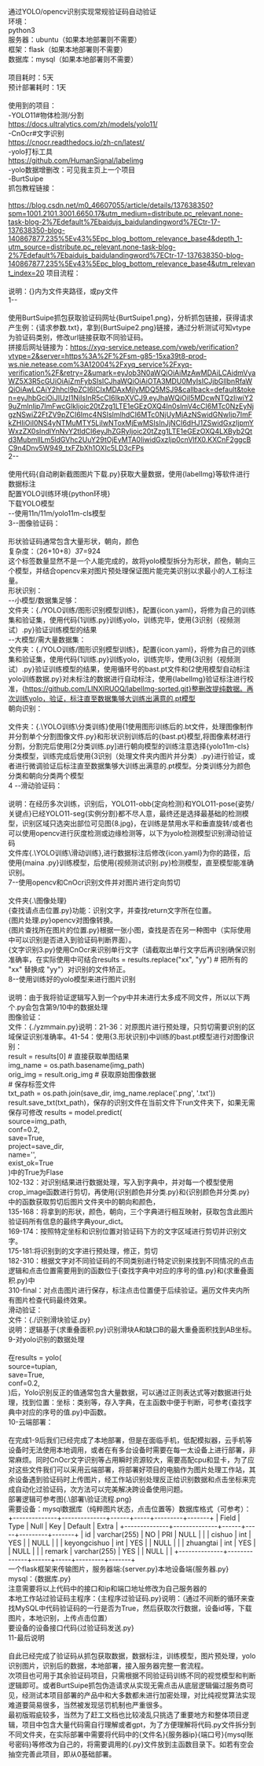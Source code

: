 通过YOLO/opencv识别实现常规验证码自动验证<br>
环境：<br>
python3<br>
服务器：ubuntu（如果本地部署则不需要）<br>
框架：flask（如果本地部署则不需要）<br>
数据库：mysql（如果本地部署则不需要）<br>
<br>
项目耗时：5天<br>
预计部署耗时：1天<br>
<br>
使用到的项目：<br>
-YOLO11#物体检测/分割<br>
https://docs.ultralytics.com/zh/models/yolo11/<br>
-CnOcr#文字识别<br>
https://cnocr.readthedocs.io/zh-cn/latest/<br>
-yolo打标工具<br>
https://github.com/HumanSignal/labelimg<br>
-yolo数据增删改：可见我主页上一个项目<br>
-BurtSuipe<br>
抓包教程链接：<br>
<br>
https://blog.csdn.net/m0_46607055/article/details/137638350?spm=1001.2101.3001.6650.17&utm_medium=distribute.pc_relevant.none-task-blog-2%7Edefault%7Ebaidujs_baidulandingword%7ECtr-17-137638350-blog-140867877.235%5Ev43%5Epc_blog_bottom_relevance_base4&depth_1-utm_source=distribute.pc_relevant.none-task-blog-2%7Edefault%7Ebaidujs_baidulandingword%7ECtr-17-137638350-blog-140867877.235%5Ev43%5Epc_blog_bottom_relevance_base4&utm_relevant_index=20
项目流程：<br><br>
说明：{}内为文件夹路径，或py文件<br>
1--<br><br>
    使用BurtSuipe抓包获取验证码网址{BurtSuipe1.png}，分析抓包链接，获得请求产生例：{请求参数.txt}，拿到{BurtSuipe2.png}链接，通过分析测试可知vtype为验证码类别，修改url链接获取不同验证码。<br>拼接后网址链接为：https://xyq-service.netease.com/vweb/verification?vtype=2&server=https%3A%2F%2Fsm-g85-15xa39t8-prod-ws.nie.netease.com%3A12004%2Fxyq_service%2Fxyq-verification%2F&retry=2&umark=eyJob3N0aWQiOiAiMzAwMDAiLCAidmVyaWZ5X3R5cGUiOiAiZmFybSIsICJhaWQiOiAiOTA3MDU0MyIsICJjbGllbnRfaWQiOiAwLCAiY2hhcl9pZCI6ICIxMDAxMjIyMDQ5MSJ9&callback=default&token=eyJhbGciOiJIUzI1NiIsInR5cCI6IkpXVCJ9.eyJhaWQiOiI5MDcwNTQzIiwiY29uZmlnIjp7ImFwcGlkIjoic20tZzg1LTE1eGEzOXQ4In0sImV4cCI6MTc0NzEyNjgzNSwiZ2FtZV9pZCI6Imc4NSIsImlhdCI6MTc0NjUyMjAzNSwidGNwIjp7ImFkZHIiOiI0NS4yNTMuMTY5LjIwNToxMjEwMSIsInJjNCI6dHJ1ZSwidGxzIjpmYWxzZX0sIndlYnNvY2tldCI6eyJhZGRyIjoic20tZzg1LTE1eGEzOXQ4LXByb2Qtd3MubmllLm5ldGVhc2UuY29tOjEyMTA0IiwidGxzIjp0cnVlfX0.KXCnF2ggcBC9n4Dnv5W949_txFZbXh1OXIc5LD3cFPs<br>
2--<br><br>
    使用代码{自动刷新截图图片下载.py}获取大量数据，使用{labelImg}等软件进行数据标注<br>
    配置YOLO训练环境{python环境}<br>
    下载YOLO模型<br>
    --使用11n/11m/yolo11m-cls模型<br>
3--图像验证码：<br><br>
    形状验证码通常包含大量形状，朝向，颜色<br>
    复杂度：（26+10+8）*3*7=924<br>
    这个标签数量显然不是一个人能完成的，故将yolo模型拆分为形状，颜色，朝向三个模型，并结合opencv来对图片预处理保证图片能完美识别以求最小的人工标注量。<br>
    形状识别：<br>
    --小模型/数据集足够：<br>
    文件夹：{./YOLO训练/图形识别模型训练}，配置{icon.yaml}，将修为自己的训练集和验证集，使用代码{1训练.py}训练yolo，训练完毕，使用{3识别（视频测试）.py}验证训练模型的结果<br>
    --大模型/需大量数据集：<br>
    文件夹：{./YOLO训练/图形识别模型训练}，配置{icon.yaml}，将修为自己的训练集和验证集，使用代码{1训练.py}训练yolo，训练完毕，使用{3识别（视频测试）.py}验证训练模型的结果，使用循环号的bast.pt文件和{2使用模型自动标注yolo训练数据.py}对未标注的数据进行自动标注，使用{labelImg}验证标注进行校准，{https://github.com/LINXIRUOQ/labelImg-sorted.git}整删改提纯数据。再次训练yolo，验证，标注直至数据集够大训练出满意的.pt模型<br>
    朝向识别：<br><br>
    文件夹：{.\YOLO训练\分类训练}使用{1使用图形训练后的.bt文件，处理图像制作并分割单个分割图像文件.py}和形状识别训练后的{bast.pt}模型,将图像素材进行分割，分割完后使用[2分类训练.py]进行朝向模型的训练注意选择{yolo11m-cls}分类模型，训练完成后使用{3识别（处理文件夹内图片并分类）.py}进行验证，或者进行微调验证后标注直至数据集够大训练出满意的.pt模型。分类训练分为颜色分类和朝向分类两个模型<br>
4 --滑动验证码：<br><br>
    说明：在经历多次训练，识别后，YOLO11-obb{定向检测}和YOLO11-pose{姿势/关键点}已经YOLO11-seg{实例分割}都不尽人意，最终还是选择最基础的检测模型，识别区域只选突出部位可见图{8.jpg}，在训练是禁用水平和垂直旋转/或者也可以使用opencv进行灰度检测或边缘检测等，以下为yolo检测模型识别滑动验证码<br>
    文件库{.\YOLO训练\滑动训练},进行数据标注后修改{icon.yaml}为你的路径，后使用{maina .py}训练模型，后使用{视频测试识别.py}检测模型，直至模型能准确识别。<br>
7--使用opencv和CnOcr识别文件并对图片进行定向剪切<br><br>
    文件夹{.\图像处理}<br>
    {查找请点击位置.py}功能：识别文字，并查找return文字所在位置。<br>
    {图片处理.py}opencv对图像转换。<br>
    {图片查找所在图片的位置.py}根据一张小图，查找是否在另一种图中（实际使用中可以识别是否进入到验证码判断界面）。<br>
    {文字识别3.py}使用CnOcr来识别单行文字（请截取出单行文字后再识别确保识别准确率，在实际使用中可结合results = results.replace("xx", "yy")  # 把所有的 "xx" 替换成 "yy"）对识别的文件矫正。<br>
8--使用训练好的yolo模型来进行图片识别<br><br>
    说明：由于我将验证逻辑写入到一个py中并未进行太多成不同文件，所以以下两个.py会包含第9/10中的数据处理<br>
    图像验证：<br>
    文件：{./yzmmain.py}说明：21-36：对原图片进行预处理，只剪切需要识别的区域保证识别准确率。41-54：使用{3.形状识别}中训练的bast.pt模型进行对图像识别：<br>
    result = results[0]  # 直接获取单图结果<br>
    img_name = os.path.basename(img_path)<br>
    orig_img = result.orig_img  # 获取原始图像数据<br>
    # 保存标签文件<br>
    txt_path = os.path.join(save_dir, img_name.replace('.png', '.txt'))<br>
    result.save_txt(txt_path)，保存的识别文件在当前文件下run文件夹下，如果无需保存可修改   results = model.predict(<br>
        source=img_path,<br>
        conf=0.2,<br>
        save=True,<br>
        project=save_dir,<br>
        name='',<br>
        exist_ok=True<br>
    )中的True为Flase<br>
    102-132：对识别结果进行数据处理，写入到字典中，并对每一个模型使用crop_image函数进行剪切，再使用{识别颜色并分类.py}和{识别颜色并分类.py}中的函数获取剪切后图片文件夹中的朝向和颜色，<br>
    135-168：将拿到的形状，颜色，朝向，三个字典进行相互映射，获取包含此图片验证码所有信息的最终字典your_dict。<br>
    169-174：按照特定坐标和识别位置对验证码下方的文字区域进行剪切并识别文字。<br>
    175-181:将识别到的文字进行预处理，修正，剪切<br>
    182-310：根据文字对不同验证码的不同类别进行特定识别来找到不同情况的点击逻辑和点击位置需要用到的函数位于{查找字典中对应的序号的值.py}和{求重叠面积.py}中<br>
    310-final：对点击图片进行保存，标注点击位置便于后续验证。遍历文件夹内所有图片检查代码最终效果。<br>
    滑动验证：<br>
    文件：{./识别滑块验证.py}<br>
    说明：逻辑基于{求重叠面积.py}识别滑块A和缺口B的最大重叠面积找到AB坐标。<br>
9-对yolo识别的数据处理<br><br>
    在results = yolo(<br>
        source=tupian,<br>
        save=True,<br>
        conf=0.2,<br>
    )后，Yolo识别反正的值通常包含大量数据，可以通过正则表达式等对数据进行处理，找到位置：坐标：类别等，存入字典，在主函数中便于判断，可参考{查找字典中对应的序号的值.py}中函数。<br>
10-云端部署：<br><br>
    在完成1-9后我们已经完成了本地部署，但是在面临手机，低配模拟器，云手机等设备时无法使用本地调用，或者在有多台设备时需要在每一太设备上进行部署，非常麻烦。同时CnOcr文字识别等占用瞬时资源较大，需要高配cpu和显卡，为了应对这些文件我们可以采用云端部署，将部署好项目的电脑作为图片处理工作站，其余设备遇到验证码时上传图片，经工作站识别处理反正给识别数据和点击坐标来完成自动化过验证码，次方法可以完美解决跨设备使用问题。<br>
    部署逻辑可参考图{.\部署\验证流程.png}<br>
    需要设备：mysql数据库（纯粹图片状态，点击位置等）数据库格式（可参考）：<br>
    +--------------+--------------+------+-----+---------+-------+
| Field        | Type         | Null | Key | Default | Extra |
+--------------+--------------+------+-----+---------+-------+
| id           | varchar(255) | NO   | PRI | NULL    |       |
| cishuo       | int          | YES  |     | NULL    |       |
| keyongcishuo | int          | YES  |     | NULL    |       |
| zhuangtai    | int          | YES  |     | NULL    |       |
| remark       | varchar(255) | YES  |     | NULL    |       |
+--------------+--------------+------+-----+---------+-------+<br>
    一个flask框架来传输图片，服务器端:{server.py}本地设备端{服务器.py}<br>
    mysql：{数据库.py}<br>
    注意需要将以上代码中的接口和ip和端口地址修改为自己服务器的<br>
    本地工作站过验证码主程序：{主程序过验证码.py}说明：（通过不间断的循环来查找MySQL中代码验证码的一行是否为True，然后获取次行数据，设备id等，下载图片，本地识别，上传点击位置）<br>
    要设备的设备接口代码{过验证码发送.py}<br>
11-最后说明<br><br>
    自此已经完成了验证码从抓包获取数据，数据标注，训练模型，图片预处理，yolo识别图片，识别后的数据，本地部署，接入服务器完整一套流程。<br>
    次项目也可用于其余验证码项目，只需根据不同验证码训练不同的视觉模型和判断逻辑即可。或者BurtSuipe抓包伪造请求从实现无需点击从底层逻辑偏过服务商可见，经测试本项目部署的产品中和大多数都未进行加密处理，对比纯视觉算法实现难道要简易很多，当然被发现惩罚机制也严重很多。<br>
    最初版瑕疵较多，当然为了赶工文档也比较凌乱只挑选了重要地方和整体项目逻辑，项目中包含大量代码需自行理解或者gpt，为了方便理解将代码.py文件拆分到不同文件夹，在实际部署中需要将代码中的{文件名}{服务器ip}{端口号}{mysql账号密码}等修改为自己的，将需要调用的{.py}文件放到主函数目录下。如若有空会抽空完善此项目，即从0基础部署。<br>
